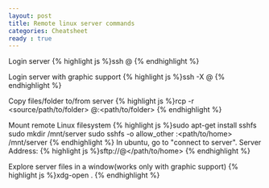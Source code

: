 ```yaml
---
layout: post
title: Remote linux server commands
categories: Cheatsheet
ready : true
---
```


Login server
{% highlight js %}ssh <user-name>@<ip>
{% endhighlight %}

Login server with graphic support
{% highlight js %}ssh -X <user-name>@<ip>
{% endhighlight %}

Copy files/folder to/from server
{% highlight js %}rcp -r <source/path/to/folder> <username>@<ip>:<path/to/folder>
{% endhighlight %}

Mount remote Linux filesystem
{% highlight js %}sudo apt-get install sshfs
sudo mkdir /mnt/server
sudo sshfs -o allow_other <user-name>:<path/to/home> /mnt/server
{% endhighlight %}
In ubuntu, go to "connect to server".
Server Address: {% highlight js %}sftp://<user-name>@<ip></path/to/home> {% endhighlight %}

Explore server files in a window(works only with graphic support)
{% highlight js %}xdg-open .
{% endhighlight %}
